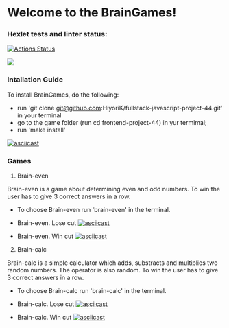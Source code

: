 # Welcome to the BrainGames!

### Hexlet tests and linter status:
[![Actions Status](https://github.com/HiyoriK/fullstack-javascript-project-44/actions/workflows/hexlet-check.yml/badge.svg)](https://github.com/HiyoriK/fullstack-javascript-project-44/actions)

<a href="https://codeclimate.com/github/HiyoriK/fullstack-javascript-project-44/maintainability"><img src="https://api.codeclimate.com/v1/badges/fbcc365a310f0ee0c99c/maintainability" /></a>


### Intallation Guide

To install BrainGames, do the following:

* run 'git clone git@github.com:HiyoriK/fullstack-javascript-project-44.git' in your terminal
* go to the game folder (run cd frontend-project-44) in yur termimal;
* run 'make install'

[![asciicast](https://asciinema.org/a/7xu7ngynCDexPxb7AQmCJRWCR.svg)](https://asciinema.org/a/7xu7ngynCDexPxb7AQmCJRWCR)

### Games

1. Brain-even

Brain-even is a game about determining even and odd numbers. To win the user has to give 3 correct answers in a row.

* To choose Brain-even run 'brain-even' in the terminal.

* Brain-even. Lose cut
[![asciicast](https://asciinema.org/a/zKpmgUBPdGEn3syGExJMs4V1T.svg)](https://asciinema.org/a/zKpmgUBPdGEn3syGExJMs4V1T)

* Brain-even. Win cut
[![asciicast](https://asciinema.org/a/U4hPoCOVwlQQoeWEsnBwYTe2P.svg)](https://asciinema.org/a/U4hPoCOVwlQQoeWEsnBwYTe2P)


2. Brain-calc

Brain-calc is a simple calculator which adds, substracts and multiplies two random numbers. The operator is also random. To win the user has to give 3 correct answers in a row.

* To choose Brain-calc run 'brain-calc' in the terminal.

* Brain-calc. Lose cut
[![asciicast](https://asciinema.org/a/JRtVIbCenpOpwx4HJVgqBLQc0.svg)](https://asciinema.org/a/JRtVIbCenpOpwx4HJVgqBLQc0)

* Brain-calc. Win cut
[![asciicast](https://asciinema.org/a/u5BB4tNDkqvCyMVAUygAkazoU.svg)](https://asciinema.org/a/u5BB4tNDkqvCyMVAUygAkazoU)
